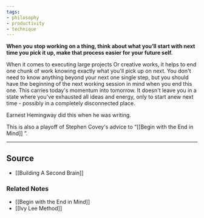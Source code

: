 ```yaml
---
tags:
- philosophy
- productivity
- technique
---
```

**When you stop working on a thing, think about what you’ll start with next time you pick it up, make that process easier for your future self.**

When it comes to executing large projects Or creative works, it helps to end one chunk of work knowing exactly what you'll pick up on next. You don't need to know anything beyond your next one single step, but you should have the beginning of the next working session in mind when you end this one. This carries  today's momentum into tomorrow. It doesn't leave you in a state where you've exhausted all ideas and energy, only to start anew next time - possibly in a completely disconnected place. 

Earnest Hemingway did this when he was writing.

This is also a playoff of Stephen Covey's advice to “[[Begin with the End in Mind]] ”.

---

## Source
- [[Building A Second Brain]]

### Related Notes
- [[Begin with the End in Mind]]
- [[Ivy Lee Method]]